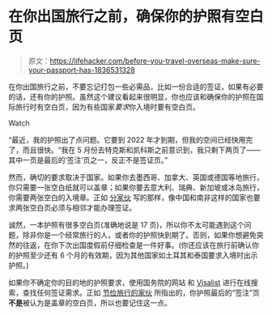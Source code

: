 # 在你出国旅行之前，确保你的护照有空白页

> 原文：<https://lifehacker.com/before-you-travel-overseas-make-sure-your-passport-has-1836531328>

在你出国旅行之前，不要忘记打包一些必需品，比如一份合适的签证，如果有必要的话，还有你的护照。虽然这个建议看起来很明显，你也应该和确保你的护照在国际旅行时有空白页，因为有些国家*要求*你入境时要有空白页。

Watch

“最近，我的护照出了点问题。它要到 2022 年才到期，但我的空间已经快用完了，而且很快。“我在 5 月份去特克斯和凯科斯之前意识到，我只剩下两页了——其中一页是最后的‘签注’页之一，反正不是签证页。”

然而，确切的要求取决于国家。如果你去墨西哥、加拿大、英国或德国等地旅行，你只需要一张空白纸就可以盖章；如果你要去意大利、瑞典、新加坡或冰岛旅行，你需要两张空白的入境章。正如 [分家伙](https://thepointsguy.com/guides/6-very-important-things-to-know-about-your-passport/) 写的那样，像中国和南非这样的国家也要求两张空白页必须与相邻才能办理签证。

诚然，一本护照有很多空白页(准确地说是 17 页)，所以你不太可能遇到这个问题，除非你是一个经常旅行的人，或者你的护照快到期了。否则，如果你想避免突然的往返，在你下次出国度假前仔细检查是一件好事。(你还应该在旅行前确认你的护照至少还有 6 个月的有效期，因为其他国家如土耳其和泰国要求入境时出示护照。)

如果你不确定你的目的地的护照要求，使用国务院的网站 和 [Visalist](https://visalist.io/) 进行在线搜索，查找任何签证需求。正如 [节俭旅行的家伙](https://www.frugaltravelguy.com/2019/07/you-may-need-blank-passport-pages-to-travel-abroad.html) 所指出的，你护照最后的“签注”页**不是**被认为是盖章的空白页，所以也要记住这一点。